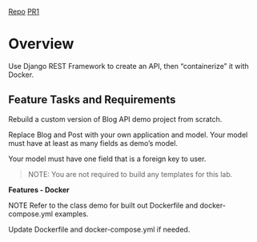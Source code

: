 [Repo](https://github.com/Mohammadnim123/drf_api)
[PR1](https://github.com/Mohammadnim123/drf_api/pull/1)

# Overview

Use Django REST Framework to create an API, then “containerize” it with Docker.

## Feature Tasks and Requirements

Rebuild a custom version of Blog API demo project from scratch.

Replace Blog and Post with your own application and model.
Your model must have at least as many fields as demo’s model.

Your model must have one field that is a foreign key to user.

>NOTE: You are not required to build any templates for this lab.

**Features - Docker**

NOTE Refer to the class demo for built out Dockerfile and docker-compose.yml examples.

Update Dockerfile and docker-compose.yml if needed.